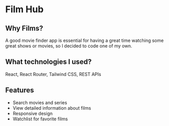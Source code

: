 # Film Hub

## Why Films?

A good movie finder app is essential for having a great time watching some great shows or movies, so I decided to code one of my own.

## What technologies I used?

React, React Router, Tailwind CSS, REST APIs

## Features

- Search movies and series
- View detailed information about films
- Responsive design
- Watchlist for favorite films
